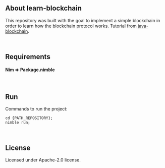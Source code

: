 ## About learn-blockchain

This repository was built with the goal to implement a simple blockchain in order to learn how the blockchain protocol works. Tutorial from [java-blockchain](https://www.baeldung.com/java-blockchain).

&nbsp;


## Requirements

#### Nim => Package.nimble

&nbsp;


## Run

Commands to run the project:

```
cd {PATH_REPOSITORY};
nimble run;
```

&nbsp;


## License

Licensed under Apache-2.0 license.